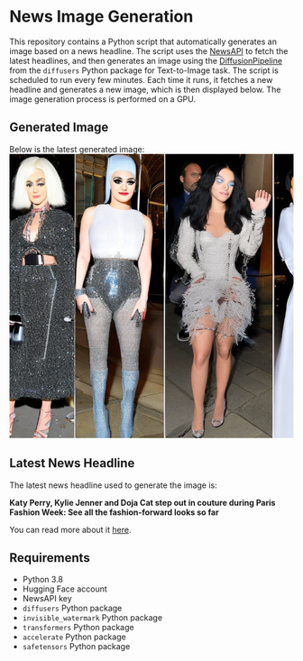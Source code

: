 # News Image Generation
This repository contains a Python script that automatically generates an image based on a news headline. The script uses the [NewsAPI](https://newsapi.org/) to fetch the latest headlines, and then generates an image using the [DiffusionPipeline](https://github.com/huggingface/diffusers) from the `diffusers` Python package for Text-to-Image task.
The script is scheduled to run every few minutes. Each time it runs, it fetches a new headline and generates a new image, which is then displayed below. The image generation process is performed on a GPU.

## Generated Image
Below is the latest generated image:
![Generated Image](image.png)

## Latest News Headline
The latest news headline used to generate the image is:

**Katy Perry, Kylie Jenner and Doja Cat step out in couture during Paris Fashion Week: See all the fashion-forward looks so far**

You can read more about it [here](https://www.yahoo.com/entertainment/katy-perry-kylie-jenner-and-doja-cat-step-out-in-couture-during-paris-fashion-week-see-all-the-fashion-forward-looks-so-far-002620301.html).

## Requirements
- Python 3.8
- Hugging Face account
- NewsAPI key
- `diffusers` Python package
- `invisible_watermark` Python package
- `transformers` Python package
- `accelerate` Python package
- `safetensors` Python package
